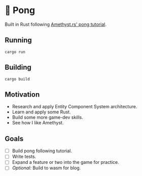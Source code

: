 # 🏓 Pong

Built in Rust following [Amethyst.rs' pong tutorial](https://book.amethyst.rs/book/stable/pong-tutorial).

## Running
`cargo run`

## Building
`cargo build`

## Motivation
* Research and apply Entity Component System architecture.
* Learn and apply some Rust.
* Build some more game-dev skills.
* See how I like Amethyst.

## Goals
* [ ] Build pong following tutorial.
* [ ] Write tests.
* [ ] Expand a feature or two into the game for practice.
* [ ] *Optional:* Build to wasm for blog.
